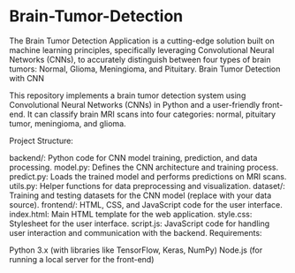 # Brain-Tumor-Detection
The Brain Tumor Detection Application is a cutting-edge solution built on machine learning principles, specifically leveraging Convolutional Neural Networks (CNNs), to accurately distinguish between four types of brain tumors: Normal, Glioma, Meningioma, and Pituitary. 
Brain Tumor Detection with CNN

This repository implements a brain tumor detection system using Convolutional Neural Networks (CNNs) in Python and a user-friendly front-end. It can classify brain MRI scans into four categories: normal, pituitary tumor, meningioma, and glioma.

Project Structure:

backend/: Python code for CNN model training, prediction, and data processing.
model.py: Defines the CNN architecture and training process.
predict.py: Loads the trained model and performs predictions on MRI scans.
utils.py: Helper functions for data preprocessing and visualization.
dataset/: Training and testing datasets for the CNN model (replace with your data source).
frontend/: HTML, CSS, and JavaScript code for the user interface.
index.html: Main HTML template for the web application.
style.css: Stylesheet for the user interface.
script.js: JavaScript code for handling user interaction and communication with the backend.
Requirements:

Python 3.x (with libraries like TensorFlow, Keras, NumPy)
Node.js (for running a local server for the front-end)
